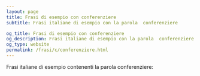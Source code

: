 ```yaml
---
layout: page
title: Frasi di esempio con conferenziere 
subtitle: Frasi italiane di esempio con la parola  conferenziere

og_title: Frasi di esempio con conferenziere 
og_description: Frasi italiane di esempio con la parola  conferenziere
og_type: website
permalink: /frasi/c/conferenziere.html
---
```


Frasi italiane di esempio contenenti la parola conferenziere:


